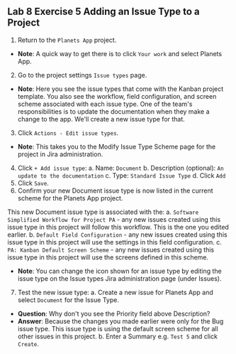 ##  Lab 8 Exercise 5 Adding an Issue Type to a Project 
1. Return to the `Planets App` project. 
* **Note**: A quick way to get there is to click `Your work` and select Planets App. 
2. Go to the project settings `Issue types` page. 
* **Note**: Here you see the issue types that come with the Kanban project template. You also see the workflow, field configuration, and screen scheme associated with each issue type. One of the team's responsibilities is to update the documentation when they make a change to the app. We'll create a new issue type for that. 
3. Click `Actions - Edit issue types`. 
* **Note**: This takes you to the Modify Issue Type Scheme page for the project in Jira administration. 
4. Click `+ Add issue type`: 
a. Name: `Document` 
b. Description (optional): `An update to the documentation` 
c. Type: `Standard Issue Type` 
d. Click `Add` 
5. Click `Save`. 
6. Confirm your new Document issue type is now listed in the current scheme for the Planets App project. 


This new Document issue type is associated with the: 
a. `Software Simplified Workflow for Project PA` - any new issues created using this 
issue type in this project will follow this workflow. This is the one you edited earlier. 
b. `Default Field Configuration` - any new issues created using this issue type in this project will use the settings in this field configuration. 
c. `PA: Kanban Default Screen Scheme` - any new issues created using this issue type 
in this project will use the screens defined in this scheme. 
* **Note**: You can change the icon shown for an issue type by editing the issue type on the Issue types Jira administration page (under Issues). 
7. Test the new issue type: 
a. Create a new issue for Planets App and select `Document` for the Issue Type. 
* **Question**: Why don't you see the Priority field above Description? 
* **Answer**: Because the changes you made earlier were only for the Bug issue type. This issue type is using the default screen scheme for all other issues in this project. 
b. Enter a Summary e.g. `Test 5` and click `Create`.